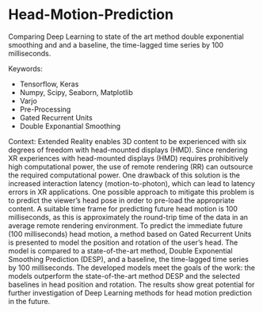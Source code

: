 # Head-Motion-Prediction
Comparing Deep Learning to state of the art method double exponential smoothing and and a baseline, the time-lagged time series by 100 milliseconds.

Keywords:
- Tensorflow, Keras
- Numpy, Scipy, Seaborn, Matplotlib
- Varjo
- Pre-Processing
- Gated Recurrent Units
- Double Exponantial Smoothing

Context:
Extended Reality enables 3D content to be experienced with six degrees of freedom with head-mounted displays (HMD). Since rendering XR experiences with head-mounted displays (HMD) requires prohibitively high computational power, the use of remote rendering (RR) can outsource the required computational power. One drawback of this solution is the increased interaction latency (motion-to-photon), which can lead to latency errors in XR applications. One possible approach to mitigate this problem is to predict the viewer’s head pose in order to pre-load the appropriate content. A suitable time frame for predicting future head motion is 100 milliseconds, as this is approximately the round-trip time of the data in an average remote rendering environment. To predict the immediate future (100 milliseconds) head motion, a method based on Gated Recurrent Units is presented to model the position and rotation of the user’s head. The model is compared to a state-of-the-art method, Double Exponential Smoothing Prediction (DESP), and a baseline, the time-lagged time series by 100 milliseconds. The developed models meet the goals of the work: the models outperform the state-of-the-art method DESP and the selected baselines in head position and rotation. The results show great potential for further investigation of Deep Learning methods for head motion prediction in the future.
